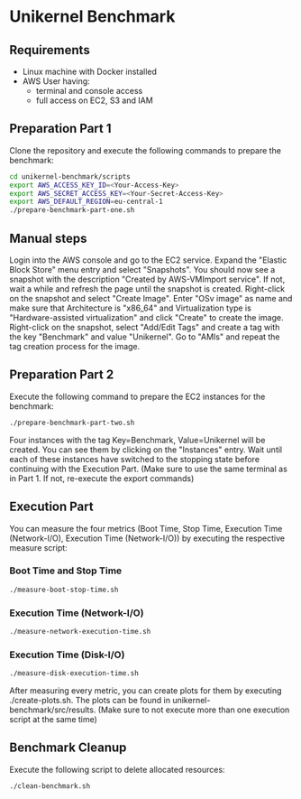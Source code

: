 # Unikernel Benchmark

## Requirements

- Linux machine with Docker installed
- AWS User having:
    - terminal and console access
    - full access on EC2, S3 and IAM

## Preparation Part 1

Clone the repository and execute the following commands to prepare the benchmark:

```bash
cd unikernel-benchmark/scripts
export AWS_ACCESS_KEY_ID=<Your-Access-Key>
export AWS_SECRET_ACCESS_KEY=<Your-Secret-Access-Key>
export AWS_DEFAULT_REGION=eu-central-1
./prepare-benchmark-part-one.sh
```
## Manual steps

Login into the AWS console and go to the EC2 service. Expand the "Elastic Block Store" menu entry and select "Snapshots". You should now see a snapshot with the description "Created by AWS-VMImport service". If not, wait a while and refresh the page until the snapshot is created. Right-click on the snapshot and select "Create Image". Enter "OSv image" as name and make sure that Architecture is "x86_64" and Virtualization type is "Hardware-assisted virtualization" and click "Create" to create the image. Right-click on the snapshot, select "Add/Edit Tags" and create a tag with the key "Benchmark" and value "Unikernel". Go to "AMIs" and repeat the tag creation process for the image.

## Preparation Part 2

Execute the following command to prepare the EC2 instances for the benchmark:

```bash
./prepare-benchmark-part-two.sh
```
Four instances with the tag Key=Benchmark, Value=Unikernel will be created. You can see them by clicking on the "Instances" entry. Wait until each of these instances have switched to the stopping state before continuing with the Execution Part. 
(Make sure to use the same terminal as in Part 1. If not, re-execute the export commands)

## Execution Part

You can measure the four metrics (Boot Time, Stop Time, Execution Time (Network-I/O), Execution Time (Network-I/O)) by executing the respective measure script:

### Boot Time and Stop Time 

```bash
./measure-boot-stop-time.sh
```

### Execution Time (Network-I/O)

```bash
./measure-network-execution-time.sh
```

### Execution Time (Disk-I/O)

```bash
./measure-disk-execution-time.sh
```

After measuring every metric, you can create plots for them by executing ./create-plots.sh. The plots can be found in unikernel-benchmark/src/results.
(Make sure to not execute more than one execution script at the same time)

## Benchmark Cleanup

Execute the following script to delete allocated resources:

```bash
./clean-benchmark.sh
```








